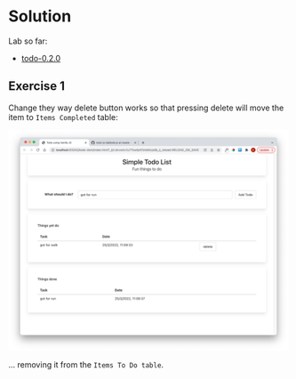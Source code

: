 # Solution

Lab so far:

- [todo-0.2.0](https://github.com/wit-hdip-comp-sci-2023/full-stack-1/tree/main/prj/todo/todo-dom-0.2.0)


## Exercise 1

Change they way delete button works so that pressing delete will move the item to `Items Completed` table:

![](img/11.png)

... removing it from the `Items To Do table`.